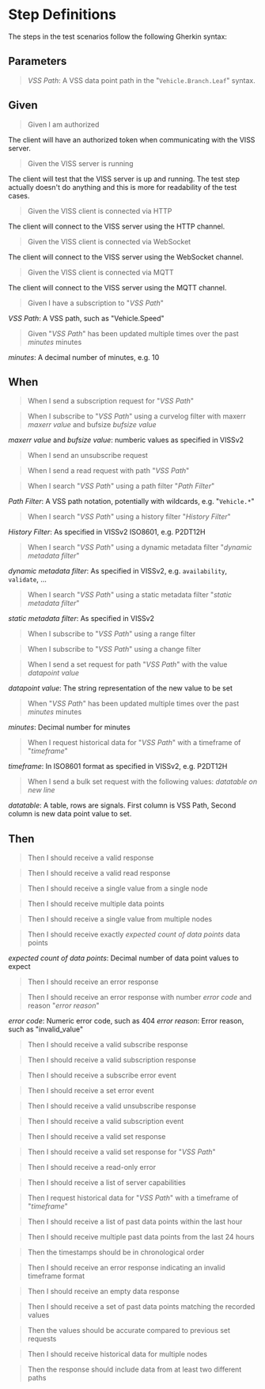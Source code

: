 # Step Definitions

The steps in the test scenarios follow the following Gherkin syntax:

## Parameters

> _VSS Path_: A VSS data point path in the "`Vehicle.Branch.Leaf`" syntax.

## Given

> Given I am authorized

The client will have an authorized token when communicating with the VISS server.

> Given the VISS server is running

The client will test that the VISS server is up and running. The test step actually doesn't do anything and this is more for readability of the test cases.

> Given the VISS client is connected via HTTP

The client will connect to the VISS server using the HTTP channel.

> Given the VISS client is connected via WebSocket

The client will connect to the VISS server using the WebSocket channel.

> Given the VISS client is connected via MQTT

The client will connect to the VISS server using the MQTT channel.

> Given I have a subscription to "_VSS Path_"

  _VSS Path_: A VSS path, such as "Vehicle.Speed"

> Given "_VSS Path_" has been updated multiple times over the past _minutes_ minutes

  _minutes_: A decimal number of minutes, e.g. 10

## When

> When I send a subscription request for "_VSS Path_"

> When I subscribe to "_VSS Path_" using a curvelog filter with maxerr _maxerr value_ and bufsize _bufsize value_

  _maxerr value_ and _bufsize value_: numberic values as specified in VISSv2

> When I send an unsubscribe request

> When I send a read request with path "_VSS Path_"

> When I search "_VSS Path_" using a path filter "_Path Filter_"

  _Path Filter_: A VSS path notation, potentially with wildcards, e.g. "`Vehicle.*`"

> When I search "_VSS Path_" using a history filter "_History Filter_"

  _History Filter_: As specified in VISSv2 ISO8601, e.g. P2DT12H

> When I search "_VSS Path_" using a dynamic metadata filter "_dynamic metadata filter_"

  _dynamic metadata filter_: As specified in VISSv2, e.g. `availability`, `validate`, ...

> When I search "_VSS Path_" using a static metadata filter "_static metadata filter_"

  _static metadata filter_: As specified in VISSv2

> When I subscribe to "_VSS Path_" using a range filter

> When I subscribe to "_VSS Path_" using a change filter

> When I send a set request for path "_VSS Path_" with the value _datapoint value_

  _datapoint value_: The string representation of the new value to be set

> When "_VSS Path_" has been updated multiple times over the past _minutes_ minutes

  _minutes_: Decimal number for minutes

> When I request historical data for "_VSS Path_" with a timeframe of "_timeframe_"

  _timeframe_: In ISO8601 format as specified in VISSv2, e.g. P2DT12H

> When I send a bulk set request with the following values: _datatable on new line_

  _datatable_: A table, rows are signals. First column is VSS Path, Second column is new data point value to set.

## Then

> Then I should receive a valid response

> Then I should receive a valid read response

> Then I should receive a single value from a single node

> Then I should receive multiple data points

> Then I should receive a single value from multiple nodes

> Then I should receive exactly _expected count of data points_ data points

  _expected count of data points_: Decimal number of data point values to expect

> Then I should receive an error response

> Then I should receive an error response with number _error code_ and reason "_error reason_"

  _error code_: Numeric error code, such as 404
  _error reason_: Error reason, such as "invalid_value"

> Then I should receive a valid subscribe response

> Then I should receive a valid subscription response

> Then I should receive a subscribe error event

> Then I should receive a set error event

> Then I should receive a valid unsubscribe response

> Then I should receive a valid subscription event

> Then I should receive a valid set response

> Then I should receive a valid set response for "_VSS Path_"

> Then I should receive a read-only error

> Then I should receive a list of server capabilities

> Then I request historical data for "_VSS Path_" with a timeframe of "_timeframe_"

> Then I should receive a list of past data points within the last hour

> Then I should receive multiple past data points from the last 24 hours

> Then the timestamps should be in chronological order

> Then I should receive an error response indicating an invalid timeframe format

> Then I should receive an empty data response

> Then I should receive a set of past data points matching the recorded values

> Then the values should be accurate compared to previous set requests

> Then I should receive historical data for multiple nodes

> Then the response should include data from at least two different paths
